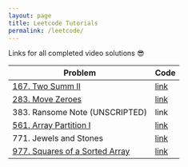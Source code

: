 ```yaml
---
layout: page
title: Leetcode Tutorials
permalink: /leetcode/
---
```


Links for all completed video solutions 😎

| Problem                                                      | Code                                                         |
| ------------------------------------------------------------ | ------------------------------------------------------------ |
| <a href="https://www.youtube.com/watch?v=U_WckZX2_mQ&feature=youtu.be" target="_blank">167. Two Summ II</a> | [link](https://github.com/jakemcannon/leetcode/blob/master/100-199/167_two_sum_2.py) |
| <a href="https://www.youtube.com/watch?v=uSz7BZtL6D4&feature=youtu.be" target="_blank">283. Move Zeroes</a> | [link](https://github.com/jakemcannon/leetcode/blob/master/200-299/283-move-zeroes.py) |
| 383. Ransome Note (UNSCRIPTED)                               | link                                                         |
| <a href="https://www.youtube.com/watch?v=nfRqXHv2JBc" target="_blank">561. Array Partition I</a> | [link](https://github.com/jakemcannon/leetcode/blob/master/500-599/561_array_partition_1.py) |
| 771. Jewels and Stones                                       | [link](https://github.com/jakemcannon/leetcode/blob/master/700-799/771_jewels_and_stones.py) |
| <a href="https://www.youtube.com/watch?v=9yJfB54DalY&feature=youtu.be" target="_blank">977. Squares of a Sorted Array</a> | [link](https://github.com/jakemcannon/leetcode/blob/master/900-999/977_squares_of_sorted_array.py) |

